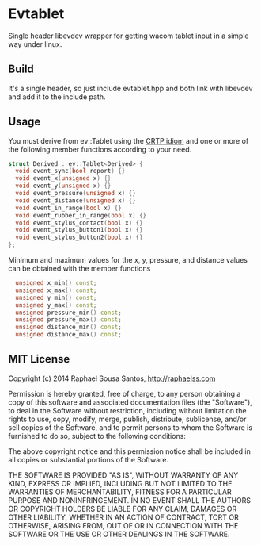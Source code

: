 # Evtablet
Single header libevdev wrapper for getting wacom tablet input in a simple way under linux.

## Build
It's a single header, so just include evtablet.hpp and both link with libevdev and add it to the include path.

## Usage
You must derive from ev::Tablet using the [CRTP idiom](http://en.wikipedia.org/wiki/Curiously_recurring_template_pattern) and one or more of the following member functions according to your need.
```c++
struct Derived : ev::Tablet<Derived> {
  void event_sync(bool report) {}
  void event_x(unsigned x) {}
  void event_y(unsigned x) {}
  void event_pressure(unsigned x) {}
  void event_distance(unsigned x) {}
  void event_in_range(bool x) {}
  void event_rubber_in_range(bool x) {}
  void event_stylus_contact(bool x) {}
  void event_stylus_button1(bool x) {}
  void event_stylus_button2(bool x) {}
};
```

Minimum and maximum values for the x, y, pressure, and distance values can be obtained with the member functions
```c++
  unsigned x_min() const;
  unsigned x_max() const;
  unsigned y_min() const;
  unsigned y_max() const;
  unsigned pressure_min() const;
  unsigned pressure_max() const;
  unsigned distance_min() const;
  unsigned distance_max() const;
```


## MIT License
Copyright (c) 2014 Raphael Sousa Santos, http://raphaelss.com

Permission is hereby granted, free of charge, to any person obtaining a copy
of this software and associated documentation files (the "Software"), to deal
in the Software without restriction, including without limitation the rights
to use, copy, modify, merge, publish, distribute, sublicense, and/or sell
copies of the Software, and to permit persons to whom the Software is
furnished to do so, subject to the following conditions:

The above copyright notice and this permission notice shall be included in all
copies or substantial portions of the Software.

THE SOFTWARE IS PROVIDED "AS IS", WITHOUT WARRANTY OF ANY KIND, EXPRESS OR
IMPLIED, INCLUDING BUT NOT LIMITED TO THE WARRANTIES OF MERCHANTABILITY,
FITNESS FOR A PARTICULAR PURPOSE AND NONINFRINGEMENT. IN NO EVENT SHALL THE
AUTHORS OR COPYRIGHT HOLDERS BE LIABLE FOR ANY CLAIM, DAMAGES OR OTHER
LIABILITY, WHETHER IN AN ACTION OF CONTRACT, TORT OR OTHERWISE, ARISING FROM,
OUT OF OR IN CONNECTION WITH THE SOFTWARE OR THE USE OR OTHER DEALINGS IN THE
SOFTWARE.
